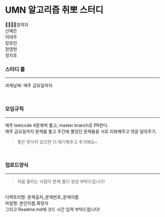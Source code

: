 # UMN 알고리즘 취뽀 스터디

👨‍👩‍👧‍👦참여자 <br>
신예은 <br>
이태주 <br>
장호인 <br>
정영현 <br>
정지호 <br>

### 스터디 룰
---
과제날짜: 매주 금요일까지 

<br>

### 모임규칙
---
매주 leetcode 4문제씩 풀고, master branch로 PR한다.
<br>
매주 금요일까지 문제를 풀고 주간에 풀었던 문제들을 서로 리뷰해주고 댓글 달아주기.

> 좋은 방식이 있으면 더 얘기해주고 추가해요~

<br>

### 업로드양식
---
> 처음 올리는 사람이 문제 폴더 생성 부탁드립니다!
<br>
디렉토리명: 문제출처_문제번호_문제이름 <br>
파일명: 본인이름.확장자 <br>
그리고 Readme.md에 코드 시간 입력 부탁드립니다! <br>

###

